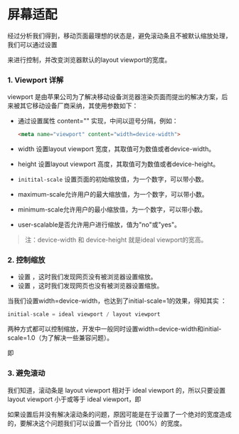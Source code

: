 # 屏幕适配

经过分析我们得到，移动页面最理想的状态是，避免滚动条且不被默认缩放处理，我们可以通过设置

<meta name="viewport" content="">

</meta>

来进行控制，并改变浏览器默认的layout viewport的宽度。

### 1. Viewport 详解

viewport 是由苹果公司为了解决移动设备浏览器渲染页面而提出的解决方案，后来被其它移动设备厂商采纳，其使用参数如下：

- 通过设置属性 content="" 实现，中间以逗号分隔，例如：

  ```html
  <meta name="viewport" content="width=device-width">
  ```

- width 设置layout viewport 宽度，其取值可为数值或者device-width。

- height 设置layout viewport 高度，其取值可为数值或者device-height。

- `initital-scale` 设置页面的初始缩放值，为一个数字，可以带小数。

- maximum-scale允许用户的最大缩放值，为一个数字，可以带小数。

- minimum-scale允许用户的最小缩放值，为一个数字，可以带小数。

- user-scalable是否允许用户进行缩放，值为"no"或"yes"。

> 注：device-width 和 device-height 就是ideal viewport的宽高。



### 2. 控制缩放

- 设置 <meta name="viewport" content="initial-scale=1">，这时我们发现网页没有被浏览器设置缩放。
- 设置 <meta name="viewport" content="width=device-width">，这时我们发现网页也没有被浏览器设置缩放。

当我们设置width=device-width，也达到了initial-scale=1的效果，得知其实 ：

```javascript
initial-scale = ideal viewport / layout viewport
```

两种方式都可以控制缩放，开发中一般同时设置width=device-width和initial-scale=1.0（为了解决一些兼容问题）。

即

<meta name="viewport" content="width=device-width,initial-scale=1.0">
</meta>



### 3. 避免滚动

我们知道，滚动条是 layout viewport 相对于 ideal viewport 的，所以只要设置 layout viewport 小于或等于 ideal viewport，即

<meta name="viewport" content="width=device-width">

</meta>

如果设置后并没有解决滚动条的问题，原因可能是在于设置了一个绝对的宽度造成的，要解决这个问题我们可以设置一个百分比（100%）的宽度。

